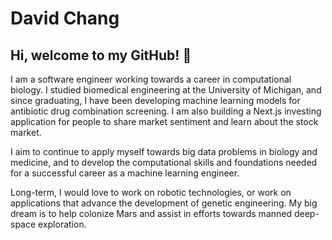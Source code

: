 # David Chang

## Hi, welcome to my GitHub! 👋

I am a software engineer working towards a career in computational biology. I studied biomedical engineering at the University of Michigan, and since graduating, I have been developing machine learning models for antibiotic drug combination screening. I am also building a Next.js investing application for people to share market sentiment and learn about the stock market.

I aim to continue to apply myself towards big data problems in biology and medicine, and to develop the computational skills and foundations needed for a successful career as a machine learning engineer.

Long-term, I would love to work on robotic technologies, or work on applications that advance the development of genetic engineering. My big dream is to help colonize Mars and assist in efforts towards manned deep-space exploration. 
